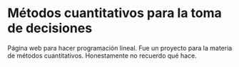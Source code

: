 # Métodos cuantitativos para la toma de decisiones

Página web para hacer programación lineal. Fue un proyecto para la materia de métodos cuantitativos. Honestamente no recuerdo qué hace.
